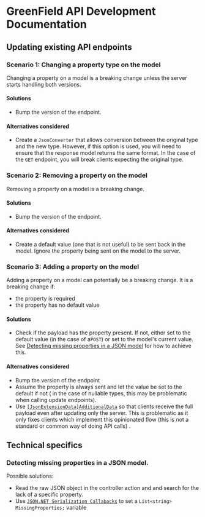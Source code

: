 # GreenField API Development Documentation


## Updating existing API endpoints

### Scenario 1: Changing a property type on the model
Changing a property on a model is a breaking change unless the server starts handling both versions.

#### Solutions
* Bump the version of the endpoint.

#### Alternatives considered
* Create a `JsonConverter` that allows conversion between the original type and the new type. However, if this option is used, you will need to ensure that the response model returns the same format. In the case of the `GET` endpoint, you will break clients expecting the original type.

### Scenario 2: Removing a property on the model
Removing a property on a model is a breaking change. 

#### Solutions
* Bump the version of the endpoint.

#### Alternatives considered
* Create a default value (one that is not useful) to be sent back in the model.  Ignore the property being sent on the model to the server.

### Scenario 3: Adding a property on the model
Adding a property on a model can potentially be a breaking change. It is a breaking change if:
* the property is required
* the property has no default value

#### Solutions
*  Check if the payload has the property present. If not, either set to the default value (in the case of a`POST`) or set to the model's current value. See [Detecting missing properties in a JSON model](#missing-properties-detect) for how to achieve this.

#### Alternatives considered
* Bump the version of the endpoint
* Assume the property is always sent and let the value be set to the default if not ( in the case of nullable types, this may be problematic when calling update endpoints). 
* Use [`[JsonExtensionData]AdditionalData`](https://www.newtonsoft.com/json/help/html/T_Newtonsoft_Json_JsonExtensionDataAttribute.htm) so that clients receive the full payload even after updating only the server. This is problematic as it only fixes clients which implement this opinionated flow (this is not a standard or common way of doing API calls) .

## Technical specifics

### <a name="missing-properties-detect"></a>Detecting missing properties in a JSON model.
Possible solutions:
* Read the raw JSON object in the controller action and and search for the lack of a specific property.
* Use [`JSON.NET Serialization Callabacks`](https://www.newtonsoft.com/json/help/html/SerializationCallbacks.htm) to set a `List<string> MissingProperties;` variable
